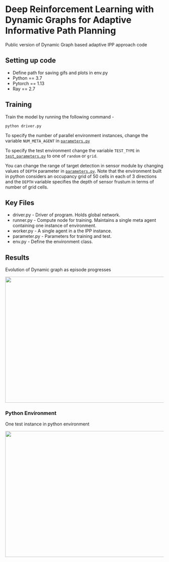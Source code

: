 # Deep Reinforcement Learning with Dynamic Graphs for Adaptive Informative Path Planning

Public version of Dynamic Graph based adaptive IPP approach code

## Setting up code

* Define path for saving gifs and plots in env.py
* Python == 3.7
* Pytorch == 1.13
* Ray == 2.7

## Training

Train the model by running the following command -

```
python driver.py
```
To specify the number of parallel environment instances, change the variable ```NUM_META_AGENT``` in [```parameters.py```](parameters.py)

To specify the test environment change the variable ```TEST_TYPE``` in [```test_parameters.py```](test_parameters.py) to one of ```random``` or ```grid```.

You can change the range of target detection in sensor module by changing values of ```DEPTH``` parameter in [```parameters.py```](parameters.py). Note that the environment built in python considers an occupancy grid of 50 cells in each of 3 directions and the ```DEPTH``` variable specifies the depth of sensor frustum in terms of number of grid cells.

## Key Files

* driver.py - Driver of program. Holds global network.
* runner.py - Compute node for training. Maintains a single meta agent containing one instance of environment.
* worker.py - A single agent in a the IPP instance.
* parameter.py - Parameters for training and test.
* env.py - Define the environment class.

## Results

Evolution of Dynamic graph as episode progresses

<img src=dynaGr.gif width=711 height=400>

### Python Environment

One test instance in python environment

<img src=https://github.com/AccGen99/3d_ipp/blob/main/%20uav_1.gif width=711 height=400>
